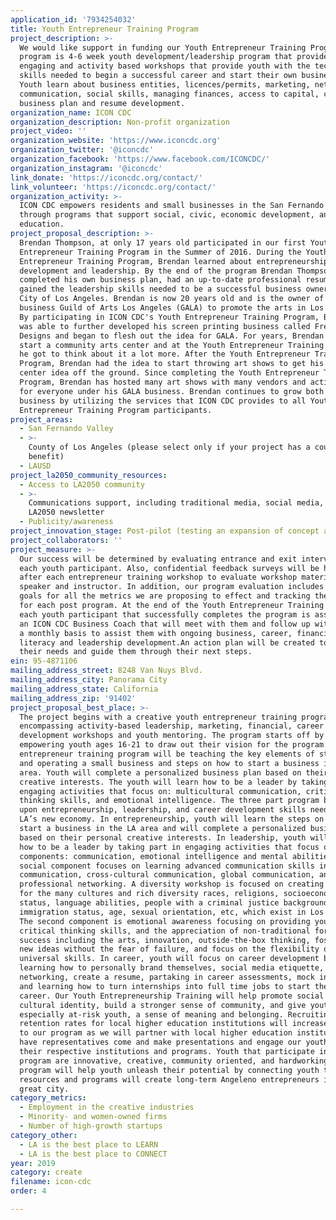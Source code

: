 ```yaml
---
application_id: '7934254032'
title: Youth Entrepreneur Training Program
project_description: >-
  We would like support in funding our Youth Entrepreneur Training Program. This
  program is 4-6 week youth development/leadership program that provides
  engaging and activity based workshops that provide youth with the technical
  skills needed to begin a successful career and start their own business in LA.
  Youth learn about business entities, licences/permits, marketing, networking,
  communication, social skills, managing finances, access to capital, credit,
  business plan and resume development.
organization_name: ICON CDC
organization_description: Non-profit organization
project_video: ''
organization_website: 'https://www.iconcdc.org'
organization_twitter: '@iconcdc'
organization_facebook: 'https://www.facebook.com/ICONCDC/'
organization_instagram: '@iconcdc'
link_donate: 'https://iconcdc.org/contact/'
link_volunteer: 'https://iconcdc.org/contact/'
organization_activity: >-
  ICON CDC empowers residents and small businesses in the San Fernando Valley
  through programs that support social, civic, economic development, and
  education.
project_proposal_description: >-
  Brendan Thompson, at only 17 years old participated in our first Youth
  Entrepreneur Training Program in the Summer of 2016. During the Youth
  Entrepreneur Training Program, Brendan learned about entrepreneurship, career
  development and leadership. By the end of the program Brendan Thompson had
  completed his own business plan, had an up-to-date professional resume and
  gained the leadership skills needed to be a successful business owner in the
  City of Los Angeles. Brendan is now 20 years old and is the owner of his own
  business Guild of Arts Los Angeles (GALA) to promote the arts in Los Angeles.
  By participating in ICON CDC's Youth Entrepreneur Training Program, Brendan
  was able to further developed his screen printing business called Freek
  Designs and began to flesh out the idea for GALA. For years, Brendan wanted to
  start a community arts center and at the Youth Entrepreneur Training Program,
  he got to think about it a lot more. After the Youth Entrepreneur Training
  Program, Brendan had the idea to start throwing art shows to get his arts
  center idea off the ground. Since completing the Youth Entrepreneur Training
  Program, Brendan has hosted many art shows with many vendors and activities
  for everyone under his GALA business. Brendan continues to grow both his
  business by utilizing the services that ICON CDC provides to all Youth
  Entrepreneur Training Program participants.
project_areas:
  - San Fernando Valley
  - >-
    County of Los Angeles (please select only if your project has a countywide
    benefit)
  - LAUSD
project_la2050_community_resources:
  - Access to LA2050 community
  - >-
    Communications support, including traditional media, social media, and
    LA2050 newsletter
  - Publicity/awareness
project_innovation_stage: Post-pilot (testing an expansion of concept after initially successful pilot)
project_collaborators: ''
project_measure: >-
  Our success will be determined by evaluating entrance and exit interviews for
  each youth participant. Also, confidential feedback surveys will be handed out
  after each entrepreneur training workshop to evaluate workshop material,
  speaker and instructor. In addition, our program evaluation includes setting
  goals for all the metrics we are proposing to effect and tracking the outcomes
  for each post program. At the end of the Youth Entrepreneur Training Program,
  each youth participant that successfully completes the program is assigned to
  an ICON CDC Business Coach that will meet with them and follow up with them on
  a monthly basis to assist them with ongoing business, career, financial
  literacy and leadership development.An action plan will be created to access
  their needs and guide them through their next steps.
ein: 95-4871106
mailing_address_street: 8248 Van Nuys Blvd.
mailing_address_city: Panorama City
mailing_address_state: California
mailing_address_zip: '91402'
project_proposal_best_place: >-
  The project begins with a creative youth entrepreneur training program
  encompassing activity-based leadership, marketing, financial, career
  development workshops and youth mentoring. The program starts off by
  empowering youth ages 16-21 to draw out their vision for the program. The
  entrepreneur training program will be teaching the key elements of starting
  and operating a small business and steps on how to start a business in the LA
  area. Youth will complete a personalized business plan based on their personal
  creative interests. The youth will learn how to be a leader by taking part in
  engaging activities that focus on: multicultural communication, critical
  thinking skills, and emotional intelligence. The three part program builds
  upon entrepreneurship, leadership, and career development skills needed in
  LA’s new economy. In entrepreneurship, youth will learn the steps on how to
  start a business in the LA area and will complete a personalized business plan
  based on their personal creative interests. In leadership, youth will learn
  how to be a leader by taking part in engaging activities that focus on three
  components: communication, emotional intelligence and mental abilities. The
  social component focuses on learning advanced communication skills in group
  communication, cross-cultural communication, global communication, and
  professional networking. A diversity workshop is focused on creating empathy
  for the many cultures and rich diversity races, religions, socioeconomic
  status, language abilities, people with a criminal justice background,
  immigration status, age, sexual orientation, etc, which exist in Los Angeles.
  The second component is emotional awareness focusing on providing youth with
  critical thinking skills, and the appreciation of non-traditional forms of
  success including the arts, innovation, outside-the-box thinking, fostering of
  new ideas without the fear of failure, and focus on the flexibility of
  universal skills. In career, youth will focus on career development by
  learning how to personally brand themselves, social media etiquette,
  networking, create a resume, partaking in career assessments, mock interviews
  and learning how to turn internships into full time jobs to start their
  career. Our Youth Entrepreneurship Training will help promote social and
  cultural identity, build a stronger sense of community, and give youth,
  especially at-risk youth, a sense of meaning and belonging. Recruiting and
  retention rates for local higher education institutions will increase thanks
  to our program as we will partner with local higher education institutes to
  have representatives come and make presentations and engage our youth about
  their respective institutions and programs. Youth that participate in this
  program are innovative, creative, community oriented, and hardworking. This
  program will help youth unleash their potential by connecting youth to
  resources and programs will create long-term Angeleno entrepreneurs in our
  great city.
category_metrics:
  - Employment in the creative industries
  - Minority- and women-owned firms
  - Number of high-growth startups
category_other:
  - LA is the best place to LEARN
  - LA is the best place to CONNECT
year: 2019
category: create
filename: icon-cdc
order: 4

---
```

